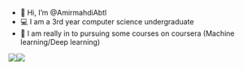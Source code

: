 - 👋 Hi, I’m @AmirmahdiAbtl
- 💻 I am a 3rd year computer science undergraduate
- 🔭 I am really in to pursuing some courses on coursera (Machine learning/Deep learning)
<div style="display: flex">
  <img src="https://github-readme-stats.vercel.app/api?username=AmirmahdiAbtl&show_icons=true&include_all_commits=true&count_private=true&hide_border=true" /> 
  <img src="https://github-readme-stats.vercel.app/api/top-langs/?username=AmirmahdiAbtl&layout=compact&count_private=true&hide_border=true" /> 
 </div>
<!---
AmirmahdiAbtl/AmirmahdiAbtl is a ✨ special ✨ repository because its `README.md` (this file) appears on your GitHub profile.
You can click the Preview link to take a look at your changes.
--->
